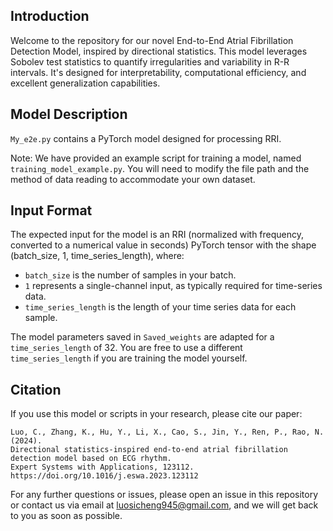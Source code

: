 ## Introduction

Welcome to the repository for our novel End-to-End Atrial Fibrillation Detection Model, inspired by directional statistics. This model leverages Sobolev test statistics to quantify irregularities and variability in  R-R intervals. It's designed for interpretability, computational efficiency, and excellent generalization capabilities. 

## Model Description

`My_e2e.py` contains a PyTorch model designed for processing RRI.

Note: We have provided an example script for training a model, named `training_model_example.py`. You will need to modify the file path and the method of data reading to accommodate your own dataset.

## Input Format

The expected input for the model is an RRI (normalized with frequency, converted to a numerical value in seconds) PyTorch tensor with the shape (batch_size, 1, time_series_length), where:

- `batch_size` is the number of samples in your batch.
- `1` represents a single-channel input, as typically required for time-series data.
- `time_series_length` is the length of your time series data for each sample.

The model parameters saved in `Saved_weights` are adapted for a `time_series_length` of 32. You are free to use a different `time_series_length` if you are training the model yourself.



## Citation

If you use this model or scripts in your research, please cite our paper:



```
Luo, C., Zhang, K., Hu, Y., Li, X., Cao, S., Jin, Y., Ren, P., Rao, N. (2024). 
Directional statistics-inspired end-to-end atrial fibrillation detection model based on ECG rhythm. 
Expert Systems with Applications, 123112. https://doi.org/10.1016/j.eswa.2023.123112
```

For any further questions or issues, please open an issue in this repository or contact us via email at [luosicheng945@gmail.com](mailto:luosicheng945@gmail.com), and we will get back to you as soon as possible.

